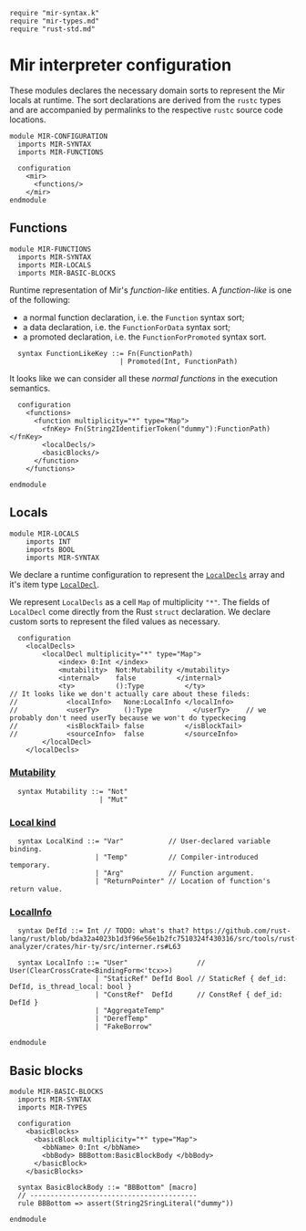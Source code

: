 ```k
require "mir-syntax.k"
require "mir-types.md"
require "rust-std.md"
```

Mir interpreter configuration
=============================

These modules declares the necessary domain sorts to represent the Mir locals at runtime. The sort declarations are derived from the `rustc` types and are accompanied by permalinks to the respective `rustc` source code locations.

```k
module MIR-CONFIGURATION
  imports MIR-SYNTAX
  imports MIR-FUNCTIONS

  configuration
    <mir>
      <functions/>
    </mir>
endmodule
```

Functions
---------

```k
module MIR-FUNCTIONS
  imports MIR-SYNTAX
  imports MIR-LOCALS
  imports MIR-BASIC-BLOCKS

```

Runtime representation of Mir's *function-like* entities. A *function-like* is one of the following:
* a normal function declaration, i.e. the `Function` syntax sort;
* a data declaration, i.e. the `FunctionForData` syntax sort;
* a promoted declaration, i.e. the `FunctionForPromoted` syntax sort.


```k
  syntax FunctionLikeKey ::= Fn(FunctionPath)
                           | Promoted(Int, FunctionPath)
```

It looks like we can consider all these *normal functions* in the execution semantics.

```k
  configuration
    <functions>
      <function multiplicity="*" type="Map">
        <fnKey> Fn(String2IdentifierToken("dummy"):FunctionPath) </fnKey>
        <localDecls/>
        <basicBlocks/>
      </function>
    </functions>
```

```k
endmodule
```

Locals
------

```k
module MIR-LOCALS
    imports INT
    imports BOOL
    imports MIR-SYNTAX
```

We declare a runtime configuration to represent the [`LocalDecls`](https://github.com/rust-lang/rust/blob/bda32a4023b1d3f96e56e1b2fc7510324f430316/compiler/rustc_middle/src/mir/mod.rs#L72) array and it's item type [`LocalDecl`](https://github.com/rust-lang/rust/blob/bda32a4023b1d3f96e56e1b2fc7510324f430316/compiler/rustc_middle/src/mir/mod.rs#L756).

We represent `LocalDecls` as a cell `Map` of multiplicity `"*"`. The fields of `LocalDecl` come directly from the Rust `struct` declaration. We declare custom sorts to represent the filed values as necessary.

```k
  configuration
    <localDecls>
        <localDecl multiplicity="*" type="Map">
            <index> 0:Int </index>
            <mutability>  Not:Mutability </mutability>
            <internal>    false          </internal>
            <ty>          ():Type          </ty>
// It looks like we don't actually care about these fileds:
//            <localInfo>   None:LocalInfo </localInfo>
//            <userTy>      ():Type          </userTy>    // we probably don't need userTy because we won't do typeckecing
//            <isBlockTail> false          </isBlockTail>
//            <sourceInfo>  false          </sourceInfo>
        </localDecl>
    </localDecls>
```

### [Mutability](https://github.com/rust-lang/rust/blob/bda32a4023b1d3f96e56e1b2fc7510324f430316/compiler/rustc_ast/src/ast.rs#L781)

```k
  syntax Mutability ::= "Not"
                      | "Mut"
```

### [Local kind](https://github.com/rust-lang/rust/blob/bda32a4023b1d3f96e56e1b2fc7510324f430316/compiler/rustc_middle/src/mir/mod.rs#LL663C16-L663C20)

```k
  syntax LocalKind ::= "Var"           // User-declared variable binding.
                     | "Temp"          // Compiler-introduced temporary.
                     | "Arg"           // Function argument.
                     | "ReturnPointer" // Location of function's return value.
```

### [LocalInfo](https://github.com/rust-lang/rust/blob/bda32a4023b1d3f96e56e1b2fc7510324f430316/compiler/rustc_middle/src/mir/mod.rs#LL887-L905C2)

```k
  syntax DefId ::= Int // TODO: what's that? https://github.com/rust-lang/rust/blob/bda32a4023b1d3f96e56e1b2fc7510324f430316/src/tools/rust-analyzer/crates/hir-ty/src/interner.rs#L63

  syntax LocalInfo ::= "User"                 // User(ClearCrossCrate<BindingForm<'tcx>>)
                     | "StaticRef" DefId Bool // StaticRef { def_id: DefId, is_thread_local: bool }
                     | "ConstRef"  DefId      // ConstRef { def_id: DefId }
                     | "AggregateTemp"
                     | "DerefTemp"
                     | "FakeBorrow"
```

```k
endmodule
```

Basic blocks
------------

```k
module MIR-BASIC-BLOCKS
  imports MIR-SYNTAX
  imports MIR-TYPES
```

```k
  configuration
    <basicBlocks>
      <basicBlock multiplicity="*" type="Map">
        <bbName> 0:Int </bbName>
        <bbBody> BBBottom:BasicBlockBody </bbBody>
      </basicBlock>
    </basicBlocks>

  syntax BasicBlockBody ::= "BBBottom" [macro]
  // -----------------------------------------
  rule BBBottom => assert(String2SringLiteral("dummy"))
```

```k
endmodule
```
